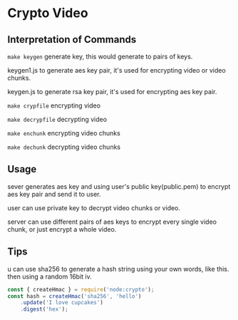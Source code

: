 # Crypto Video

## Interpretation of Commands

`make keygen`
generate key, this would generate to pairs of keys.

keygen1.js to generate aes key pair, it's used for encrypting video or video chunks.

keygen.js to generate rsa key pair, it's used for encrypting aes key pair.

`make crypfile`
encrypting video

`make decrypfile`
decrypting video

`make enchunk`
encrypting video chunks

`make dechunk`
decrypting video chunks

## Usage
sever generates aes key and using user's public key(public.pem) to encrypt aes key pair and send it to user.

user can use private key to decrypt video chunks or video.

server can use different pairs of aes keys to encrypt every single video chunk, or just encrypt a whole video.


## Tips
u can use sha256 to generate a hash string using your own words, like this.
then using a random 16bit iv.

```javascript
const { createHmac } = require('node:crypto');
const hash = createHmac('sha256', 'hello')
    .update('I love cupcakes')
    .digest('hex');
```
